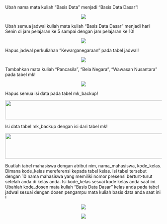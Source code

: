 Ubah nama mata kuliah “Basis Data” menjadi “Basis Data Dasar”!<br>
<p align="center">
  <img src="https://github.com/AchmadAnnasAwwabin/Learn-My-SQL/assets/160121014/f8295759-baaf-40b3-a389-bbc552134cab">
</p>

Ubah semua jadwal kuliah mata kuliah “Basis Data Dasar” menjadi hari Senin di jam pelajaran ke 5
sampai dengan jam pelajaran ke 10!<br>
<p align="center">
  <img src="https://github.com/AchmadAnnasAwwabin/Learn-My-SQL/assets/160121014/dce13233-3145-4af0-b92b-1069b5291c74">
</p>

Hapus jadwal perkuliahan “Kewarganegaraan” pada tabel jadwal!<br>
<p align="center">
  <img src="https://github.com/AchmadAnnasAwwabin/Learn-My-SQL/assets/160121014/9900cf0d-124a-462b-b1a2-e5bf55d7f77c">
</p>

Tambahkan mata kuliah “Pancasila”, “Bela Negara”, “Wawasan Nusantara” pada tabel mk!<br>
<p align="center">
  <img src="https://github.com/AchmadAnnasAwwabin/Learn-My-SQL/assets/160121014/f722a07d-e98f-46db-a019-96ed4e12d13f">
</p>

Hapus semua isi data pada tabel mk_backup!<br>
<p align="center">
  <img width="633" height="61" src="https://github.com/AchmadAnnasAwwabin/Learn-My-SQL/assets/160121014/7807c75e-cb14-4896-9abb-2258e14d13d3">
</p>

Isi data tabel mk_backup dengan isi dari tabel mk!<br>
<p align="center">
  <img width="842" height="82" src="https://github.com/AchmadAnnasAwwabin/Learn-My-SQL/assets/160121014/15324c2b-1677-439e-9a5c-3ddbd3b232f1">
</p>

Buatlah tabel mahasiswa dengan atribut nim, nama_mahasiswa, kode_kelas. Dimana kode_kelas
mereferensi kepada tabel kelas. Isi tabel tersebut dengan 10 nama mahasiswa yang memiliki nomor
presensi berturt-turut setelah anda di kelas anda. Isi kode_kelas sesuai kode kelas anda saat ini.
Ubahlah kode_dosen mata kuliah “Basis Data Dasar” kelas anda pada tabel jadwal sesuai dengan
dosen pengampu mata kuliah basis data anda saat ini !<br>
<p align="center">
  <img src="https://github.com/AchmadAnnasAwwabin/Learn-My-SQL/assets/160121014/8ece61c1-1241-4e63-a150-10e2b35279d9">
</p>

<p align="center">
  <img src="https://github.com/AchmadAnnasAwwabin/Learn-My-SQL/assets/160121014/1321e338-0b9e-4f5c-be90-7aeaed0b4227">
</p>
